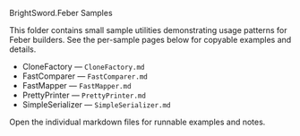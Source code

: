 BrightSword.Feber Samples

This folder contains small sample utilities demonstrating usage patterns for Feber builders. See the per-sample pages below for copyable examples and details.

- CloneFactory — `CloneFactory.md`
- FastComparer — `FastComparer.md`
- FastMapper — `FastMapper.md`
- PrettyPrinter — `PrettyPrinter.md`
- SimpleSerializer — `SimpleSerializer.md`

Open the individual markdown files for runnable examples and notes.
